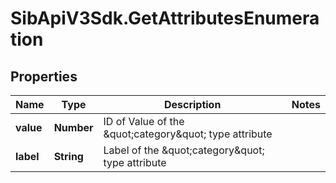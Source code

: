 # SibApiV3Sdk.GetAttributesEnumeration

## Properties
Name | Type | Description | Notes
------------ | ------------- | ------------- | -------------
**value** | **Number** | ID of Value of the \&quot;category\&quot; type attribute | 
**label** | **String** | Label of the \&quot;category\&quot; type attribute | 


